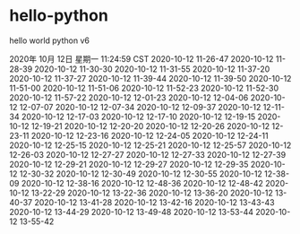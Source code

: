 # hello-python
hello world python
v6

2020年 10月 12日 星期一 11:24:59 CST
2020-10-12 11-26-47
2020-10-12 11-28-39
2020-10-12 11-30-30
2020-10-12 11-31-55
2020-10-12 11-37-20
2020-10-12 11-37-27
2020-10-12 11-39-44
2020-10-12 11-39-50
2020-10-12 11-51-00
2020-10-12 11-51-06
2020-10-12 11-52-23
2020-10-12 11-52-30
2020-10-12 11-57-22
2020-10-12 12-01-23
2020-10-12 12-04-06
2020-10-12 12-07-07
2020-10-12 12-07-34
2020-10-12 12-09-37
2020-10-12 12-11-34
2020-10-12 12-17-03
2020-10-12 12-17-10
2020-10-12 12-19-15
2020-10-12 12-19-21
2020-10-12 12-20-20
2020-10-12 12-20-26
2020-10-12 12-23-11
2020-10-12 12-23-16
2020-10-12 12-24-05
2020-10-12 12-24-11
2020-10-12 12-25-15
2020-10-12 12-25-21
2020-10-12 12-25-57
2020-10-12 12-26-03
2020-10-12 12-27-27
2020-10-12 12-27-33
2020-10-12 12-27-39
2020-10-12 12-29-21
2020-10-12 12-29-27
2020-10-12 12-29-35
2020-10-12 12-30-32
2020-10-12 12-30-49
2020-10-12 12-30-55
2020-10-12 12-38-09
2020-10-12 12-38-16
2020-10-12 12-48-36
2020-10-12 12-48-42
2020-10-12 13-22-29
2020-10-12 13-22-36
2020-10-12 13-36-20
2020-10-12 13-40-37
2020-10-12 13-41-28
2020-10-12 13-42-16
2020-10-12 13-43-43
2020-10-12 13-44-29
2020-10-12 13-49-48
2020-10-12 13-53-44
2020-10-12 13-55-42
